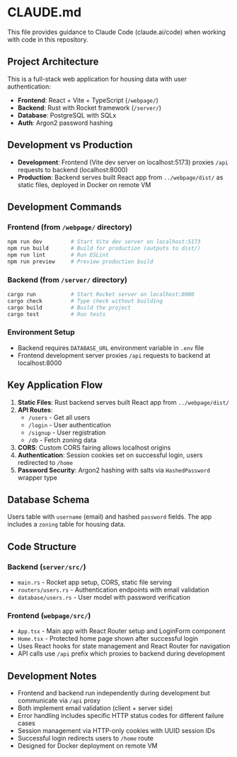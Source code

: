 # CLAUDE.md

This file provides guidance to Claude Code (claude.ai/code) when working with code in this repository.

## Project Architecture

This is a full-stack web application for housing data with user authentication:

- **Frontend**: React + Vite + TypeScript (`/webpage/`)
- **Backend**: Rust with Rocket framework (`/server/`)
- **Database**: PostgreSQL with SQLx
- **Auth**: Argon2 password hashing

## Development vs Production

- **Development**: Frontend (Vite dev server on localhost:5173) proxies `/api` requests to backend (localhost:8000)
- **Production**: Backend serves built React app from `../webpage/dist/` as static files, deployed in Docker on remote VM

## Development Commands

### Frontend (from `/webpage/` directory)
```bash
npm run dev         # Start Vite dev server on localhost:5173
npm run build       # Build for production (outputs to dist/)
npm run lint        # Run ESLint
npm run preview     # Preview production build
```

### Backend (from `/server/` directory)
```bash
cargo run           # Start Rocket server on localhost:8000
cargo check         # Type check without building
cargo build         # Build the project
cargo test          # Run tests
```

### Environment Setup
- Backend requires `DATABASE_URL` environment variable in `.env` file
- Frontend development server proxies `/api` requests to backend at localhost:8000

## Key Application Flow

1. **Static Files**: Rust backend serves built React app from `../webpage/dist/`
2. **API Routes**:
   - `/users` - Get all users
   - `/login` - User authentication
   - `/signup` - User registration
   - `/db` - Fetch zoning data
3. **CORS**: Custom CORS fairing allows localhost origins
4. **Authentication**: Session cookies set on successful login, users redirected to `/home`
5. **Password Security**: Argon2 hashing with salts via `HashedPassword` wrapper type

## Database Schema

Users table with `username` (email) and hashed `password` fields. The app includes a `zoning` table for housing data.

## Code Structure

### Backend (`server/src/`)
- `main.rs` - Rocket app setup, CORS, static file serving
- `routers/users.rs` - Authentication endpoints with email validation
- `database/users.rs` - User model with password verification

### Frontend (`webpage/src/`)
- `App.tsx` - Main app with React Router setup and LoginForm component
- `Home.tsx` - Protected home page shown after successful login
- Uses React hooks for state management and React Router for navigation
- API calls use `/api` prefix which proxies to backend during development

## Development Notes

- Frontend and backend run independently during development but communicate via `/api` proxy
- Both implement email validation (client + server side)
- Error handling includes specific HTTP status codes for different failure cases
- Session management via HTTP-only cookies with UUID session IDs
- Successful login redirects users to `/home` route
- Designed for Docker deployment on remote VM